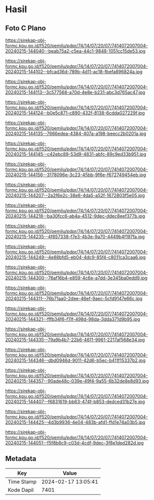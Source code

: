 # Hasil

## Foto C Plano

https://sirekap-obj-formc.kpu.go.id/f520/pemilu/pdpr/74/14/07/20/07/7414072007004-20240215-144040--beab75a2-c5ea-44c1-9848-1051cc15de53.jpg

https://sirekap-obj-formc.kpu.go.id/f520/pemilu/pdpr/74/14/07/20/07/7414072007004-20240215-144102--bfcad36d-789b-4d11-ac18-fbefa896824a.jpg

https://sirekap-obj-formc.kpu.go.id/f520/pemilu/pdpr/74/14/07/20/07/7414072007004-20240215-144113--3c577568-a70d-4e8e-b231-abc3d765ac47.jpg

https://sirekap-obj-formc.kpu.go.id/f520/pemilu/pdpr/74/14/07/20/07/7414072007004-20240215-144124--b0e5c871-c890-432f-8138-6cdda027229f.jpg

https://sirekap-obj-formc.kpu.go.id/f520/pemilu/pdpr/74/14/07/20/07/7414072007004-20240215-144135--7666edea-4384-407a-a198-beecc2b0201a.jpg

https://sirekap-obj-formc.kpu.go.id/f520/pemilu/pdpr/74/14/07/20/07/7414072007004-20240215-144145--c42ebc89-53d9-4831-abfc-89c9ed33b951.jpg

https://sirekap-obj-formc.kpu.go.id/f520/pemilu/pdpr/74/14/07/20/07/7414072007004-20240215-144156--3178096e-3c23-45bb-9f6e-f672749454eb.jpg

https://sirekap-obj-formc.kpu.go.id/f520/pemilu/pdpr/74/14/07/20/07/7414072007004-20240215-144207--2a2f6e2c-38e6-4da5-a52f-1672803f5e05.jpg

https://sirekap-obj-formc.kpu.go.id/f520/pemilu/pdpr/74/14/07/20/07/7414072007004-20240215-144218--ba30fcc6-ab4a-4512-9dec-ddec8eef377b.jpg

https://sirekap-obj-formc.kpu.go.id/f520/pemilu/pdpr/74/14/07/20/07/7414072007004-20240215-144235--4f657338-f7e3-4b3e-9a70-4449b4f197fa.jpg

https://sirekap-obj-formc.kpu.go.id/f520/pemilu/pdpr/74/14/07/20/07/7414072007004-20240215-144249--4e88bfd5-eb04-4dc9-85f4-c8011ca3caa6.jpg

https://sirekap-obj-formc.kpu.go.id/f520/pemilu/pdpr/74/14/07/20/07/7414072007004-20240215-144300--76af16b4-e859-4c6e-a7dd-3e345ba0edd9.jpg

https://sirekap-obj-formc.kpu.go.id/f520/pemilu/pdpr/74/14/07/20/07/7414072007004-20240215-144311--76b71aa0-2dee-46ef-9aec-5cfd9147e66c.jpg

https://sirekap-obj-formc.kpu.go.id/f520/pemilu/pdpr/74/14/07/20/07/7414072007004-20240215-144321--fffb34f6-f11f-498d-98da-3dda371d9b95.jpg

https://sirekap-obj-formc.kpu.go.id/f520/pemilu/pdpr/74/14/07/20/07/7414072007004-20240215-144335--79a9b4b7-22b6-4611-9961-2217af568e34.jpg

https://sirekap-obj-formc.kpu.go.id/f520/pemilu/pdpr/74/14/07/20/07/7414072007004-20240215-144346--dbd0946d-9011-42d6-b5ec-b411f15337b2.jpg

https://sirekap-obj-formc.kpu.go.id/f520/pemilu/pdpr/74/14/07/20/07/7414072007004-20240215-144357--90ade48c-039e-49f4-9a55-6b32de8e8d93.jpg

https://sirekap-obj-formc.kpu.go.id/f520/pemilu/pdpr/74/14/07/20/07/7414072007004-20240215-144407--f6831619-bb63-474f-b853-dedced31b27e.jpg

https://sirekap-obj-formc.kpu.go.id/f520/pemilu/pdpr/74/14/07/20/07/7414072007004-20240215-144425--4d3b9936-4e04-483b-afd1-ffd1e74a03b5.jpg

https://sirekap-obj-formc.kpu.go.id/f520/pemilu/pdpr/74/14/07/20/07/7414072007004-20240215-144051--f5f8b6c9-c03d-4cdf-9dec-3f8e1ded282d.jpg


## Metadata

| Key        | Value               |
| ---------- | ------------------- |
| Time Stamp | 2024-02-17 13:05:41 |
| Kode Dapil | 7401                |



